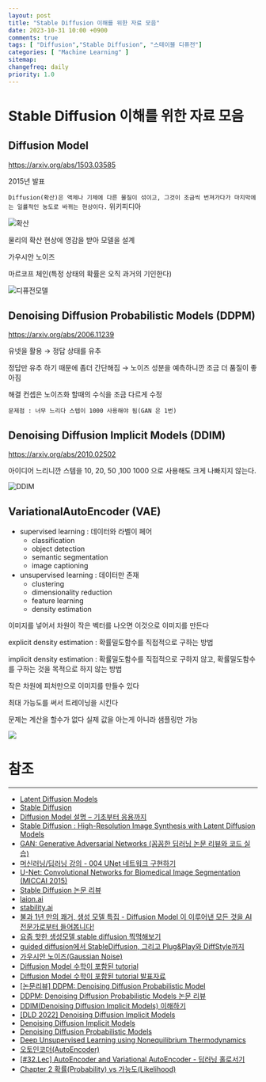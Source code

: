 ```yaml
---
layout: post
title: "Stable Diffusion 이해를 위한 자료 모음"
date: 2023-10-31 10:00 +0900
comments: true
tags: [ "Diffusion","Stable Diffusion", "스테이블 디퓨전"]
categories: [ "Machine Learning" ]
sitemap:
changefreq: daily
priority: 1.0
---
```


# Stable Diffusion 이해를 위한 자료 모음

## Diffusion Model

https://arxiv.org/abs/1503.03585

2015년 발표

`Diffusion(확산)은 액체나 기체에 다른 물질이 섞이고, 그것이 조금씩 번져가다가 마지막에는 일률적인 농도로 바뀌는 현상이다.` 위키피디아

![확산](https://mblogthumb-phinf.pstatic.net/20131015_167/todaudrhkwkd_13817975412967wfk3_JPEG/1.jpg?type=w2)

물리의 확산 현상에 영감을 받아 모델을 설계

가우시안 노이즈

마르코프 체인(특정 상태의 확률은 오직 과거의 기인한다)


![디퓨전모델](https://velog.velcdn.com/images/fermi99/post/364897c1-5d8f-4951-ab7e-128bfe699b95/image.png)

## Denoising Diffusion Probabilistic Models (DDPM)

https://arxiv.org/abs/2006.11239

유넷을 활용 → 정답 상태를 유추

정답만 유추 하기 때문에 좀더 간단해짐 → 노이즈 성분을 예측하니깐 조금 더 품질이 좋아짐

해결 컨셉은 노이즈화 할때의 수식을 조금 다르게 수정

`문제점 : 너무 느리다 스텝이 1000 사용해야 됨(GAN 은 1번)`

## Denoising Diffusion Implicit Models (DDIM)

https://arxiv.org/abs/2010.02502

아이디어 느리니깐 스템을 10, 20, 50 ,100 1000 으로 사용해도 크게 나빠지지 않는다.

![DDIM](https://user-images.githubusercontent.com/79881119/233402047-07361544-87f3-4d51-8d6f-718fab06dcfc.png)

## VariationalAutoEncoder (VAE)

* supervised learning : 데이터와 라벨이 페어
  * classification
  * object detection
  * semantic segmentation
  * image captioning
* unsupervised learning : 데이터만 존재
  * clustering
  * dimensionality reduction
  * feature learning
  * density estimation

    
이미지를 넣어서 차원이 작은 벡터를 나오면 이것으로 이미지를 만든다 

explicit density estimation : 확률밀도함수를 직접적으로 구하는 방법

implicit density estimation :  확률밀도함수를 직접적으로 구하지 않고, 확률밀도함수를 구하는 것을 목적으로 하지 않는 방법



작은 차원에 피처만으로 이미지를 만들수 있다

최대 가능도를 써서 트레이닝을 시킨다 

문제는 계산을 할수가 없다 실제 값을 아는게 아니라 샘플링만 가능


![](https://github.com/CompVis/latent-diffusion/raw/main/assets/modelfigure.png)


# 참조
-----

* [Latent Diffusion Models](https://github.com/CompVis/latent-diffusion)
* [Stable Diffusion](https://github.com/CompVis/stable-diffusion)
* [Diffusion Model 설명 – 기초부터 응용까지](https://ffighting.net/deep-learning-paper-review/diffusion-model/diffusion-model-basic/)
* [Stable Diffusion : High-Resolution Image Synthesis with Latent Diffusion Models](https://ffighting.net/deep-learning-paper-review/diffusion-model/stable-diffusion/)
* [GAN: Generative Adversarial Networks (꼼꼼한 딥러닝 논문 리뷰와 코드 실습)](https://www.youtube.com/watch?v=AVvlDmhHgC4)
* [머신러닝/딥러닝 강의 - 004 UNet 네트워크 구현하기](https://www.youtube.com/watch?v=sSxdQq9CCx0)
* [U-Net: Convolutional Networks for Biomedical Image Segmentation (MICCAI 2015)](https://www.youtube.com/watch?reload=9&v=n_FDGMr4MxE)
* [Stable Diffusion 논문 리뷰](https://www.youtube.com/watch?v=7fBQDaJkcSU)
* [laion.ai](https://laion.ai/)
* [stability.ai](https://stability.ai/)
* [불과 1년 만의 쾌거, 생성 모델 특집 - Diffusion Model 이 이루어낸 모든 것을 AI 전문가로부터 들어봅니다!](https://www.youtube.com/watch?v=e2rFsn93o0U)
* [요즘 핫한 생성모델 stable diffusion 찍먹해보기](https://www.youtube.com/watch?v=WQuwkTKvUfg)
* [guided diffusion에서 StableDiffusion, 그리고 Plug&Play와 DiffStyle까지](https://www.youtube.com/watch?v=nthpXARTduk)
* [가우시안 노이즈(Gaussian Noise)](https://dacon.io/codeshare/4652)
* [Diffusion Model 수학이 포함된 tutorial](https://www.youtube.com/watch?v=uFoGaIVHfoE)
* [Diffusion Model 수학이 포함된 tutorial 발표자료](https://drive.google.com/file/d/1u8EWfDvaJQGKKC4akQDy50kP-qF_MT09/view?pli=1)
* [[논문리뷰] DDPM: Denoising Diffusion Probabilistic Model](https://jang-inspiration.com/ddpm-2)
* [DDPM: Denoising Diffusion Probabilistic Models 논문 리뷰](https://velog.io/@hanlyang0522/DDPM-Denoising-Diffusion-Probabilistic-Models-%EB%85%BC%EB%AC%B8-%EB%A6%AC%EB%B7%B0)
* [DDIM(Denoising Diffusion Implicit Models) 이해하기](https://junia3.github.io/blog/ddim)
* [[DLD 2022] Denoising Diffusion Implicit Models](https://www.youtube.com/watch?v=zcEe78I_4TU)
* [Denoising Diffusion Implicit Models](https://arxiv.org/abs/2010.02502)
* [Denoising Diffusion Probabilistic Models](https://arxiv.org/abs/2006.11239)
* [Deep Unsupervised Learning using Nonequilibrium Thermodynamics](https://arxiv.org/abs/1503.03585)
* [오토인코더(AutoEncoder)](https://pebpung.github.io/autoencoder/2021/09/11/Auto-Encoder-1.html)
* [[#32.Lec] AutoEncoder and Variational AutoEncoder - 딥러닝 홀로서기](https://www.youtube.com/watch?v=54hyK1J4wTc)
* [Chapter 2 확률(Probability) vs 가능도(Likelihood)](https://bookdown.org/mathemedicine/Stat_book/probability-vs-likelihood.html)

